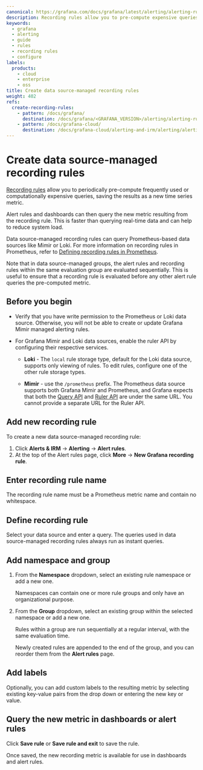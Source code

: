 ```yaml
---
canonical: https://grafana.com/docs/grafana/latest/alerting/alerting-rules/create-recording-rules/create-data-source-managed-recording-rules/
description: Recording rules allow you to pre-compute expensive queries in advance and save the results as a new set of time series. Data source-managed recording rules can create a recording rule for Prometheus-based data sources like Mimir or Loki.
keywords:
  - grafana
  - alerting
  - guide
  - rules
  - recording rules
  - configure
labels:
  products:
    - cloud
    - enterprise
    - oss
title: Create data source-managed recording rules
weight: 402
refs:
  create-recording-rules:
    - pattern: /docs/grafana/
      destination: /docs/grafana/<GRAFANA_VERSION>/alerting/alerting-rules/create-recording-rules/
    - pattern: /docs/grafana-cloud/
      destination: /docs/grafana-cloud/alerting-and-irm/alerting/alerting-rules/create-recording-rules/
---
```


# Create data source-managed recording rules

[Recording rules](ref:create-recording-rules) allow you to periodically pre-compute frequently used or computationally expensive queries, saving the results as a new time series metric.

Alert rules and dashboards can then query the new metric resulting from the recording rule. This is faster than querying real-time data and can help to reduce system load.

Data source-managed recording rules can query Prometheus-based data sources like Mimir or Loki. For more information on recording rules in Prometheus, refer to [Defining recording rules in Prometheus](https://prometheus.io/docs/prometheus/latest/configuration/recording_rules/).

Note that in data source-managed groups, the alert rules and recording rules within the same evaluation group are evaluated sequentially. This is useful to ensure that a recording rule is evaluated before any other alert rule queries the pre-computed metric.

## Before you begin

- Verify that you have write permission to the Prometheus or Loki data source. Otherwise, you will not be able to create or update Grafana Mimir managed alerting rules.

- For Grafana Mimir and Loki data sources, enable the ruler API by configuring their respective services.

  - **Loki** - The `local` rule storage type, default for the Loki data source, supports only viewing of rules. To edit rules, configure one of the other rule storage types.

  - **Mimir** - use the `/prometheus` prefix. The Prometheus data source supports both Grafana Mimir and Prometheus, and Grafana expects that both the [Query API](/docs/mimir/latest/operators-guide/reference-http-api/#querier--query-frontend) and [Ruler API](/docs/mimir/latest/operators-guide/reference-http-api/#ruler) are under the same URL. You cannot provide a separate URL for the Ruler API.

## Add new recording rule

To create a new data source-managed recording rule:

1. Click **Alerts & IRM** -> **Alerting** -> **Alert rules**.
1. At the top of the Alert rules page, click **More** -> **New Grafana recording rule**.

## Enter recording rule name

The recording rule name must be a Prometheus metric name and contain no whitespace.

## Define recording rule

Select your data source and enter a query. The queries used in data source-managed recording rules always run as instant queries.

## Add namespace and group

1. From the **Namespace** dropdown, select an existing rule namespace or add a new one.

   Namespaces can contain one or more rule groups and only have an organizational purpose.

1. From the **Group** dropdown, select an existing group within the selected namespace or add a new one.

   Rules within a group are run sequentially at a regular interval, with the same evaluation time.

   Newly created rules are appended to the end of the group, and you can reorder them from the **Alert rules** page.

## Add labels

Optionally, you can add custom labels to the resulting metric by selecting existing key-value pairs from the drop down or entering the new key or value.

## Query the new metric in dashboards or alert rules

Click **Save rule** or **Save rule and exit** to save the rule.

Once saved, the new recording metric is available for use in dashboards and alert rules.
